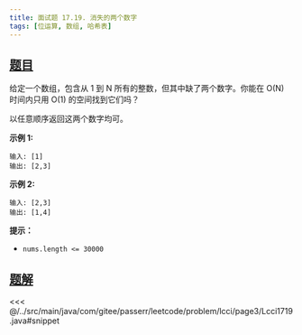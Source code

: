 ```yaml
---
title: 面试题 17.19. 消失的两个数字
tags: [位运算, 数组, 哈希表]
---
```



## [题目](https://leetcode.cn/problems/missing-two-lcci/)
给定一个数组，包含从 1 到 N 所有的整数，但其中缺了两个数字。你能在 O(N) 时间内只用 O(1) 的空间找到它们吗？

以任意顺序返回这两个数字均可。

**示例 1:**

    输入: [1]
    输出: [2,3]

**示例 2:**

    输入: [2,3]
    输出: [1,4]

**提示：**

* `nums.length <= 30000`


## [题解](https://github.com/PasseRR/JavaLeetCode/blob/master/src/main/java/com/gitee/passerr/leetcode/problem/lcci/page3/Lcci1719.java)

<<< @/../src/main/java/com/gitee/passerr/leetcode/problem/lcci/page3/Lcci1719.java#snippet
